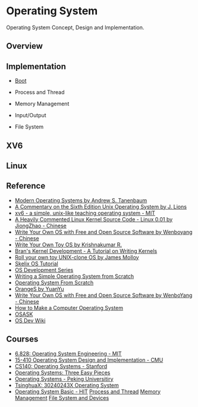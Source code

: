 # Operating System
Operating System Concept, Design and Implementation.

## Overview

## Implementation

* [Boot](boot/README.md)

* Process and Thread

* Memory Management

* Input/Output

* File System


## XV6

## Linux


## Reference
* [Modern Operating Systems by Andrew S. Tanenbaum](https://www.cs.vu.nl/~ast/books/mos2)
* [A Commentary on the Sixth Edition Unix Operating System by J. Lions](http://www.lemis.com/grog/Documentation/Lions)
* [xv6 - a simple, unix-like teaching operating system - MIT](http:pdocs.csail.mit.edu/6.828/2014/xv6.html)
* [A Heavily Commented Linux Kernel Source Code - Linux 0.01 by JiongZhao - Chinese](http://www.oldlinux.org)
* [Write Your Own OS with Free and Open Source Software by Wenboyang - Chinese](http://share.solrex.cn/WriteOS)
* [Write Your Own Toy OS by Krishnakumar R.](http://www.tldp.org/LDP/LG/issue82/raghu.html)
* [Bran's Kernel Development - A Tutorial on Writing Kernels](http://www.osdever.net/bkerndev/Docs/title.htm)
* [Roll your own toy UNIX-clone OS by James Molloy](http://www.jamesmolly.co.uk/tutorial_html)
* [Skelix OS Tutorial](http://skelix.net/skelixos/index_en.html)
* [OS Development Series](http://www.brokenthorn.com/Resources/OSDevIndex.html)
* [Writing a Simple Operating System from Scratch](http://www.cs.bham.ac.uk/~exr/lectures/opsys/10_11/lectures/os-dev.pdf)
* [Operating System From Scratch](https://github.com/yyu/osfs00)
* [OrangeS by YuanYu](https://github.com/yyu/OrangeS)
* [Write Your Own OS with Free and Open Source Software by WenboYang - Chinese](https://github.com/solrex/writeos)
* [How to Make a Computer Operating System](https://github.com/SamyPesse/How-to-Make-a-Computer-Operating-System)
* [OSASK](https://github.com/Tassandar/OSASK)
* [OS Dev Wiki](http://wiki.osdev.org/Main_Page)

## Courses
* [6.828: Operating System Engineering - MIT](http://ocw.mit.edu/courses/electrical-engineering-and-computer-science/6-828-operating-system-engineering-fall-2012)
* [15-410 Operating System Design and Implementation - CMU](https://www.cs.cmu.edu/~410)
* [CS140: Operating Systems - Stanford](http://www.scs.stanford.edu/11wi-cs140/)
* [Operating Systems: Three Easy Pieces](http://pages.cs.wisc.edu/~remzi/OSTEP)
* [Operating Systems - Peking Universitiry](https://class.coursera.org/os-001/lecture)
* [TsinghuaX: 30240243X Operating System](http://www.xuetangx.com/courses/TsinghuaX/30240243X/2015_T1/info)
* [Operating System Basic - HIT](http://mooc.study.163.com/course/HIT-1000002004#/info) [Process and Thread](http://mooc.study.163.com/course/HIT-1000002008#/info) [Memory Management](http://mooc.study.163.com/course/HIT-1000003007#/info) [File System and Devices](http://mooc.study.163.com/course/HIT-1000002009#/info)

